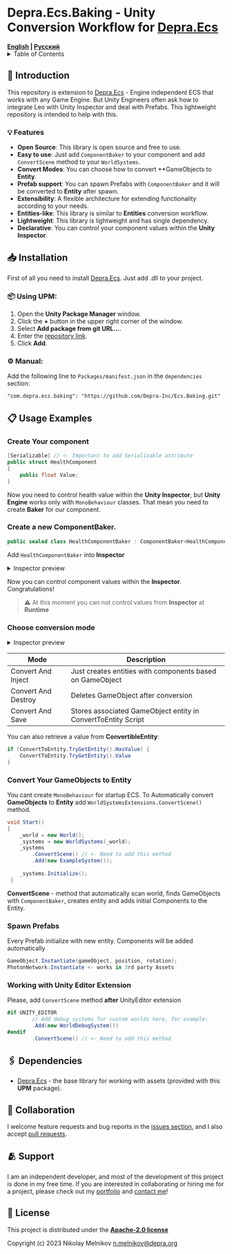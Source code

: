 # Depra.Ecs.Baking - Unity Conversion Workflow for [Depra.Ecs](https://github.com/Leopotam/ecslite)

<div>
    <strong><a href="README.md">English</a> | <a href="README.RU.md">Русский</a></strong>
</div>

<details>
<summary>Table of Contents</summary>

- [Introduction](#-introduction)
    - [Features](#-features)
- [Installation](#-installation)
- [Usage Examples](#-usage-examples)
    - [Create Your component](#create-your-component)
    - [Create a new ComponentBaker](#create-a-new-componentbaker)
    - [Choose conversion mode](#choose-conversion-mode)
    - [Convert Your GameObjects to Entity](#convert-your-gameobjects-to-entity)
    - [Spawn Prefabs](#spawn-prefabs)
    - [Working with Unity Editor Extension](#working-with-unity-editor-extension)
- [Dependencies](#-dependencies)
- [Collaboration](#-collaboration)
- [Support](#-support)
- [License](#-license)

</details>

## 🧾 Introduction

This repository is extension to [Depra.Ecs](https://github.com/Depra-Inc/Ecs) -
Engine independent ECS that works with any Game Engine.
But Unity Engineers often ask how to integrate Leo with Unity Inspector and deal with Prefabs.
This lightweight repository is intended to help with this.

### 💡 Features

- **Open Source**: This library is open source and free to use.
- **Easy to use**: Just add `ComponentBaker` to your component and add `ConvertScene` method to your `WorldSystems`.
- **Convert Modes**: You can choose how to convert **GameObjects to **Entity**.
- **Prefab support**: You can spawn Prefabs with `ComponentBaker` and it will be converted to **Entity** after spawn.
- **Extensibility**: A flexible architecture for extending functionality according to your needs.
- **Entities-like**: This library is similar to **Entities** conversion workflow.
- **Lightweight**: This library is lightweight and has single dependency.
- **Declarative**: You can control your component values within the **Unity Inspector**.

## 📥 Installation

First of all you need to install [Depra.Ecs](https://github.com/Depra-Inc/Ecs.git). 
Just add .dll to your project.

### 📦 Using **UPM**:

1. Open the **Unity Package Manager** window.
2. Click the **+** button in the upper right corner of the window.
3. Select **Add package from git URL...**.
4. Enter the [repository link](https://github.com/Depra-Inc/Ecs.Baking.git).
5. Click **Add**.

### ⚙️ Manual:

Add the following line to `Packages/manifest.json` in the `dependencies` section:

```
"com.depra.ecs.baking": "https://github.com/Depra-Inc/Ecs.Baking.git"
```

## 📋 Usage Examples

### Create Your component

```csharp
[Serializable] // <- Important to add Serializable attribute
public struct HealthComponent 
{
    public float Value;
}
```

Now you need to control health value within the **Unity Inspector**,
but **Unity Engine** works only with `MonoBehaviour` classes.
That mean you need to create **Baker** for our component.

### Create a new ComponentBaker.

```csharp
public sealed class HealthComponentBaker : ComponentBaker<HealthComponent> { }
```

Add `HealthComponentBaker` into **Inspector**
<details>
  <summary>Inspector preview</summary>

![Health Component Baker](https://i.postimg.cc/RVNG1K36/health-component.jpg)
</details>

Now you can control component values within the **Inspector**. Congratulations!

> ⚠️ At this moment you can not control values from **Inspector** at **Runtime**

### Choose conversion mode

<details>
  <summary>Inspector preview</summary>

![Convert Mode](https://i.postimg.cc/J04qyBXq/convert-method.jpg)
</details>

| Mode                | Description                                                   |
|---------------------|---------------------------------------------------------------|
| Convert And Inject  | Just creates entities with components based on GameObject     |
| Convert And Destroy | Deletes GameObject after conversion                           |
| Convert And Save    | Stores associated GameObject entity in ConvertToEntity Script |

You can also retrieve a value from **ConvertibleEntity**:

```csharp
if (ConvertToEntity.TryGetEntity().HasValue) {
    ConvertToEntity.TryGetEntity().Value
}
```

### Convert Your GameObjects to Entity

You cant create `MonoBehaviour` for startup ECS.
To Automatically convert **GameObjects** to **Entity** add `WorldSystemsExtensions.ConvertScene()` method.

```csharp
void Start() 
{
    _world = new World();    
    _systems = new WorldSystems(_world);
    _systems
        .ConvertScene() // <- Need to add this method
        .Add(new ExampleSystem());
    
    _systems.Initialize();
 }
```

**ConvertScene** - method that automatically scan world,
finds GameObjects with `ComponentBaker`,
creates entity and adds initial Components to the Entity.

### Spawn Prefabs

Every Prefab initialize with new entity. Components will be added automatically

```csharp
GameObject.Instantiate(gameObject, position, rotation);
PhotonNetwork.Instantiate <- works in 3rd party Assets
```

### Working with Unity Editor Extension

Please, add `ConvertScene` method **after** UnityEditor extension

```csharp
#if UNITY_EDITOR
        // Add debug systems for custom worlds here, for example:
        .Add(new WorldDebugSystem())
#endif
        .ConvertScene() // <- Need to add this method
```

## 🖇 Dependencies

- [Depra.Ecs](https://github.com/Depra-Inc/Ecs.Unity.git) - the base library for working with assets (provided
  with this **UPM** package).

## 🤝 Collaboration

I welcome feature requests and bug reports in
the [issues section](https://github.com/Depra-Inc/Ecs.Baking/issues), and I also
accept [pull requests](https://github.com/Depra-Inc/Ecs.Baking/pulls).

## 🫂 Support

I am an independent developer, and most of the development of this project is done in my free time. If you are
interested in collaborating or hiring me for a project, please check out
my [portfolio](https://github.com/Depra-Inc) and [contact me](mailto:g0dzZz1lla@yandex.ru)!

## 🔐 License

This project is distributed under the
**[Apache-2.0 license](https://github.com/Depra-Inc/Ecs.Baking/blob/main/LICENSE.md)**

Copyright (c) 2023 Nikolay Melnikov
[n.melnikov@depra.org](mailto:n.melnikov@depra.org)